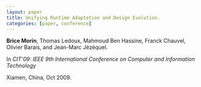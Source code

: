 ```yaml
---
layout: paper
title: Unifying Runtime Adaptation and Design Evolution.
categories: [paper, conference]
---
```

**Brice Morin**, Thomas Ledoux, Mahmoud Ben Hassine, Franck Chauvel, Olivier Barais, and Jean-Marc Jézéquel.

In _CIT'09: IEEE 9th International Conference on Computer and Information Technology_

Xiamen, China, Oct 2009.